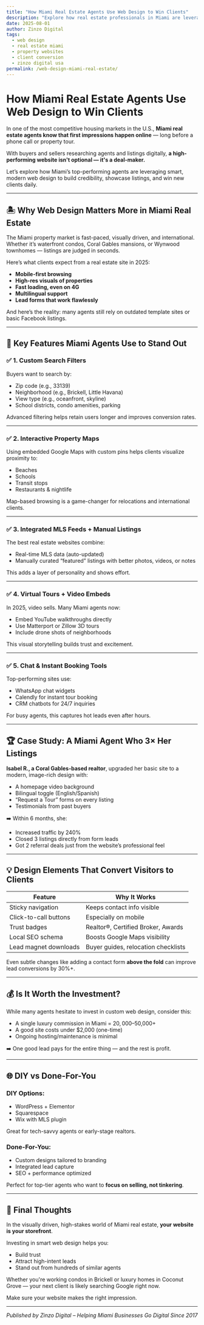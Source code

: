 ```yaml
---
title: "How Miami Real Estate Agents Use Web Design to Win Clients"
description: "Explore how real estate professionals in Miami are leveraging modern web design to build trust, showcase properties, and convert online leads in 2025."
date: 2025-08-01
author: Zinzo Digital
tags:
  - web design
  - real estate miami
  - property websites
  - client conversion
  - zinzo digital usa
permalink: /web-design-miami-real-estate/
---
```


# How Miami Real Estate Agents Use Web Design to Win Clients

In one of the most competitive housing markets in the U.S., **Miami real estate agents know that first impressions happen online** — long before a phone call or property tour.

With buyers and sellers researching agents and listings digitally, **a high-performing website isn't optional — it's a deal-maker.**

Let’s explore how Miami’s top-performing agents are leveraging smart, modern web design to build credibility, showcase listings, and win new clients daily.

---

## 🏝️ Why Web Design Matters More in Miami Real Estate

The Miami property market is fast-paced, visually driven, and international. Whether it’s waterfront condos, Coral Gables mansions, or Wynwood townhomes — listings are judged in seconds.

Here’s what clients expect from a real estate site in 2025:
- **Mobile-first browsing**
- **High-res visuals of properties**
- **Fast loading, even on 4G**
- **Multilingual support**
- **Lead forms that work flawlessly**

And here’s the reality: many agents still rely on outdated template sites or basic Facebook listings.

---

## 🧠 Key Features Miami Agents Use to Stand Out

### ✅ 1. Custom Search Filters

Buyers want to search by:
- Zip code (e.g., 33139)
- Neighborhood (e.g., Brickell, Little Havana)
- View type (e.g., oceanfront, skyline)
- School districts, condo amenities, parking

Advanced filtering helps retain users longer and improves conversion rates.

---

### ✅ 2. Interactive Property Maps

Using embedded Google Maps with custom pins helps clients visualize proximity to:
- Beaches
- Schools
- Transit stops
- Restaurants & nightlife

Map-based browsing is a game-changer for relocations and international clients.

---

### ✅ 3. Integrated MLS Feeds + Manual Listings

The best real estate websites combine:
- Real-time MLS data (auto-updated)
- Manually curated “featured” listings with better photos, videos, or notes

This adds a layer of personality and shows effort.

---

### ✅ 4. Virtual Tours + Video Embeds

In 2025, video sells. Many Miami agents now:
- Embed YouTube walkthroughs directly
- Use Matterport or Zillow 3D tours
- Include drone shots of neighborhoods

This visual storytelling builds trust and excitement.

---

### ✅ 5. Chat & Instant Booking Tools

Top-performing sites use:
- WhatsApp chat widgets
- Calendly for instant tour booking
- CRM chatbots for 24/7 inquiries

For busy agents, this captures hot leads even after hours.

---

## 🏆 Case Study: A Miami Agent Who 3× Her Listings

**Isabel R., a Coral Gables-based realtor**, upgraded her basic site to a modern, image-rich design with:
- A homepage video background
- Bilingual toggle (English/Spanish)
- “Request a Tour” forms on every listing
- Testimonials from past buyers

➡️ Within 6 months, she:
- Increased traffic by 240%
- Closed 3 listings directly from form leads
- Got 2 referral deals just from the website’s professional feel

---

## 💡 Design Elements That Convert Visitors to Clients

| Feature | Why It Works |
|--------|---------------|
| Sticky navigation | Keeps contact info visible |
| Click-to-call buttons | Especially on mobile |
| Trust badges | Realtor®, Certified Broker, Awards |
| Local SEO schema | Boosts Google Maps visibility |
| Lead magnet downloads | Buyer guides, relocation checklists |

Even subtle changes like adding a contact form **above the fold** can improve lead conversions by 30%+.

---

## 💰 Is It Worth the Investment?

While many agents hesitate to invest in custom web design, consider this:

- A single luxury commission in Miami = $20,000–$50,000+
- A good site costs under $2,000 (one-time)
- Ongoing hosting/maintenance is minimal

➡️ One good lead pays for the entire thing — and the rest is profit.

---

## 🌐 DIY vs Done-For-You

### DIY Options:
- WordPress + Elementor
- Squarespace
- Wix with MLS plugin

Great for tech-savvy agents or early-stage realtors.

### Done-For-You:
- Custom designs tailored to branding
- Integrated lead capture
- SEO + performance optimized

Perfect for top-tier agents who want to **focus on selling, not tinkering**.

---

## 🔑 Final Thoughts

In the visually driven, high-stakes world of Miami real estate, **your website is your storefront**.

Investing in smart web design helps you:
- Build trust
- Attract high-intent leads
- Stand out from hundreds of similar agents

Whether you're working condos in Brickell or luxury homes in Coconut Grove — your next client is likely searching Google right now.

Make sure your website makes the right impression.

---

*Published by Zinzo Digital – Helping Miami Businesses Go Digital Since 2017*
